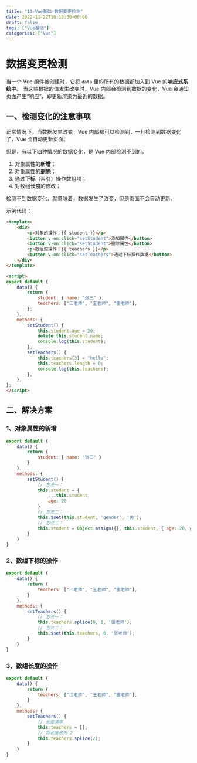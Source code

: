 ```yaml
---
title: "13-Vue基础-数据变更检测"
date: 2022-11-22T10:13:30+08:00
draft: false
tags: ["Vue基础"]
categories: ["Vue"]
---
```

# 数据变更检测

当一个 Vue 组件被创建时，它将 `data` 里的所有的数据都加入到 Vue 的**响应式系统**中。
当这些数据的值发生改变时，Vue 内部会检测到数据的变化，Vue 会通知页面产生“响应”，即更新渲染为最近的数据。

## 一、检测变化的注意事项

正常情况下，当数据发生改变，Vue 内部都可以检测到，一旦检测到数据变化了，Vue 会自动更新页面。

但是，有以下四种情况的数据变化，是 Vue 内部检测不到的。

1. 对象属性的**新增**；
2. 对象属性的**删除**；
3. 通过**下标**（索引）操作数组项；
4. 对数组**长度**的修改；

检测不到数据变化，就意味着，数据发生了改变，但是页面不会自动更新。

示例代码：

```html
<template>
    <div>
        <p>对象的操作：{{ student }}</p>
        <button v-on:click="setStudent">添加属性</button>
        <button v-on:click="setStudent">删除属性</button>
        <p>数组的操作：{{ teachers }}</p>
        <button v-on:click="setTeachers">通过下标操作数据</button>
    </div>
</template>

<script>
export default {
    data() {
        return {
            student: { name: "张三" },
            teachers: ["江老师", "王老师", "雷老师"],
        };
    },
    methods: {
        setStudent() {
            this.student.age = 20;
            delete this.student.name;
            console.log(this.student);
        },
        setTeachers() {
            this.teachers[3] = "hello";
            this.teachers.length = 0;
            console.log(this.teachers);
        },
    },
};
</script>
```

## 二、解决方案

### 1、对象属性的新增

```js
export default {
    data() {
        return {
            student: { name: '张三' }
        }
    },
    methods: {
        setStudent() {
            // 方法一：
            this.student = {
                ...this.student,
                age: 20
            }
            // 方法二：
            this.$set(this.student, 'gender', '男');
            // 方法三：
            this.student = Object.assign({}, this.student, { age: 20, gender: '男' });
        }
    }
}
```

### 2、数组下标的操作

```js
export default {
    data() {
        return {
            teachers: ["江老师", "王老师", "雷老师"],
        }
    },
    methods: {
        setTeachers() {
            // 方法一：
            this.teachers.splice(0, 1, '张老师');
            // 方法二：
            this.$set(this.teachers, 0, '张老师');
        }
    }
}
```

### 3、数组长度的操作

```js
export default {
    data() {
        return {
            teachers: ["江老师", "王老师", "雷老师"],
        }
    },
    methods: {
        setTeachers() {
            // 长度清零
            this.teachers = [];
            // 将长度改为 2
            this.teachers.splice(2);
        }
    }
}
```

